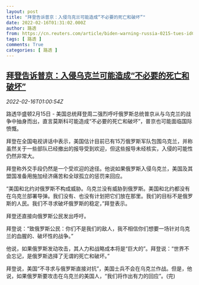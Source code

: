 ```yaml
---
layout: post
title: "拜登告诉普京：入侵乌克兰可能造成“不必要的死亡和破坏”"
date: 2022-02-16T01:31:02.000Z
author: 路透
from: https://cn.reuters.com/article/biden-warning-russia-0215-tues-idCNKBS2KL022
tags: [ 路透 ]
comments: True
categories: [ 路透 ]
---
```

<!--1644975062000-->
[拜登告诉普京：入侵乌克兰可能造成“不必要的死亡和破坏”](https://cn.reuters.com/article/biden-warning-russia-0215-tues-idCNKBS2KL022)
------

<div>
<div><i>2022-02-16T01:00:54Z</i></div><p>路透华盛顿2月15日 - 美国总统拜登周二强烈呼吁俄罗斯总统普京从与乌克兰的战争中抽身而出，直言莫斯科可能造成“不必要的死亡和破坏”，普京也可能面临国际愤慨。</p><p>拜登在全国电视讲话中表示，美国估计目前已有15万俄罗斯军队包围乌克兰，并称虽然关于一些部队已经撤出的报导受到欢迎，但这些报导未经核实，入侵的可能性仍然非常大。</p><p>拜登称外交手段仍然是一个受欢迎的途径。他说如果俄罗斯入侵乌克兰，美国及其盟国准备用施加经济痛苦和全球孤立的惩罚来回应。</p><p>“美国和北约对俄罗斯不构成威胁。乌克兰没有威胁到俄罗斯。美国和北约都没有在乌克兰部署导弹。我们没有、也没有计划把它们放在那里。我们的目标不是俄罗斯的人民。我们不寻求破坏俄罗斯的稳定，”拜登表示。</p><p>拜登还直接向俄罗斯公民发出呼吁。</p><p>拜登说：“致俄罗斯公民：你们不是我们的敌人，我不相信你们想要一场针对乌克兰的血腥的、破坏性的战争。”</p><p>他说，如果俄罗斯发动攻击，其人力和战略成本将是“巨大的”。拜登说：“世界不会忘记，是俄罗斯选择了无谓的死亡和破坏。”</p><p>拜登说，美国“不寻求与俄罗斯直接对抗”，美国士兵不会在乌克兰作战。但是，他说，如果俄罗斯要攻击在乌克兰的美国人，“我们将作出有力的回应”。(完)</p>
</div>
